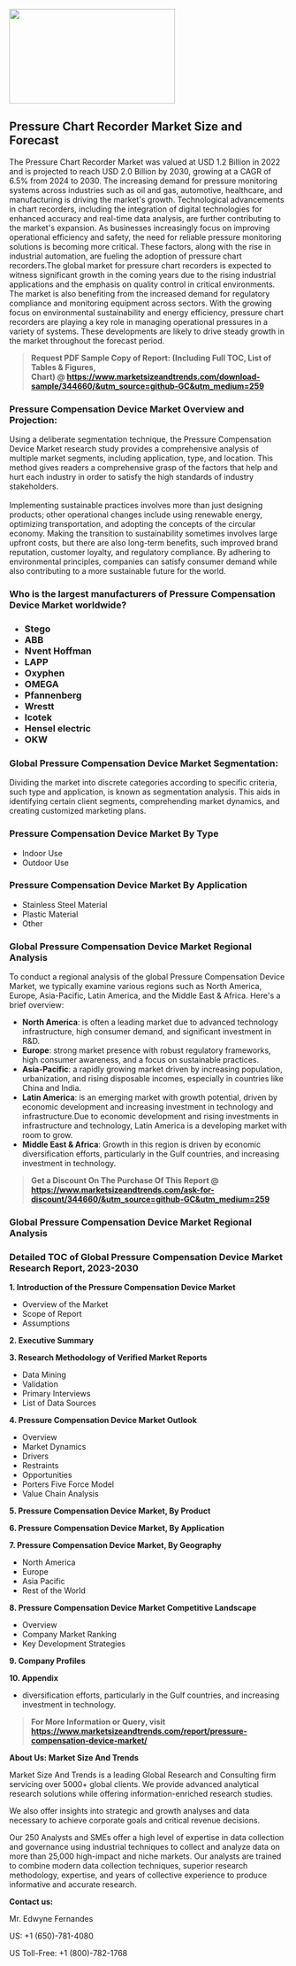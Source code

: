 <p><img class="alignnone size-medium wp-image-20088" src="https://ffe5etoiles.com/wp-content/uploads/2024/12/MST1-300x171.png" alt="" width="300" height="171" /></p><h2>Pressure Chart Recorder Market Size and Forecast</h2><p>The Pressure Chart Recorder Market was valued at USD 1.2 Billion in 2022 and is projected to reach USD 2.0 Billion by 2030, growing at a CAGR of 6.5% from 2024 to 2030. The increasing demand for pressure monitoring systems across industries such as oil and gas, automotive, healthcare, and manufacturing is driving the market's growth. Technological advancements in chart recorders, including the integration of digital technologies for enhanced accuracy and real-time data analysis, are further contributing to the market's expansion. As businesses increasingly focus on improving operational efficiency and safety, the need for reliable pressure monitoring solutions is becoming more critical. These factors, along with the rise in industrial automation, are fueling the adoption of pressure chart recorders.The global market for pressure chart recorders is expected to witness significant growth in the coming years due to the rising industrial applications and the emphasis on quality control in critical environments. The market is also benefiting from the increased demand for regulatory compliance and monitoring equipment across sectors. With the growing focus on environmental sustainability and energy efficiency, pressure chart recorders are playing a key role in managing operational pressures in a variety of systems. These developments are likely to drive steady growth in the market throughout the forecast period. </p><blockquote id="" class=""><strong>Request PDF Sample Copy of Report: (Including Full TOC, List of Tables &amp; Figures, Chart)&nbsp;@&nbsp;<strong><a href="https://www.marketsizeandtrends.com/download-sample/344660/&utm_source=github-GC&utm_medium=259" target="_blank">https://www.marketsizeandtrends.com/download-sample/344660/&utm_source=github-GC&utm_medium=259</a></strong></strong></blockquote><h3 id="" class="">Pressure Compensation Device Market&nbsp;Overview and Projection:</h3><p id="" class="">Using a deliberate segmentation technique, the Pressure Compensation Device Market research study provides a comprehensive analysis of multiple market segments, including application, type, and location. This method gives readers a comprehensive grasp of the factors that help and hurt each industry in order to satisfy the high standards of industry stakeholders. <br /> <br />Implementing sustainable practices involves more than just designing products; other operational changes include using renewable energy, optimizing transportation, and adopting the concepts of the circular economy. Making the transition to sustainability sometimes involves large upfront costs, but there are also long-term benefits, such improved brand reputation, customer loyalty, and regulatory compliance. By adhering to environmental principles, companies can satisfy consumer demand while also contributing to a more sustainable future for the world.</p><h3 id="" class="">Who is the largest manufacturers of&nbsp;Pressure Compensation Device Market worldwide?</h3><h3 class=""><p><ul><li>Stego </li><li> ABB </li><li> Nvent Hoffman </li><li> LAPP </li><li> Oxyphen </li><li> OMEGA </li><li> Pfannenberg </li><li> Wrestt </li><li> Icotek </li><li> Hensel electric </li><li> OKW</li></ul></p></h3><h3 id="" class="">Global&nbsp;Pressure Compensation Device Market Segmentation:</h3><p id="" class="">Dividing the market into discrete categories according to specific criteria, such type and application, is known as segmentation analysis. This aids in identifying certain client segments, comprehending market dynamics, and creating customized marketing plans.</p><h3 id="" class="">Pressure Compensation Device Market&nbsp;By Type</h3><p><p><ul><li>Indoor Use</li><li> Outdoor Use</p></li></ul></p></p><h3 id="" class="">Pressure Compensation Device Market&nbsp;By Application</h3><p class=""><p><ul><li>Stainless Steel Material</li><li> Plastic Material</li><li> Other</li></ul></p></p><h3 id="" class="">Global Pressure Compensation Device Market Regional Analysis</h3><p id="" class="">To conduct a regional analysis of the global Pressure Compensation Device Market, we typically examine various regions such as North America, Europe, Asia-Pacific, Latin America, and the Middle East &amp; Africa. Here's a brief overview:</p><ul><li><strong>North America</strong>: is often a leading market due to advanced technology infrastructure, high consumer demand, and significant investment in R&amp;D.</li><li><strong>Europe</strong>: strong market presence with robust regulatory frameworks, high consumer awareness, and a focus on sustainable practices.</li><li><strong>Asia-Pacific</strong>: a rapidly growing market driven by increasing population, urbanization, and rising disposable incomes, especially in countries like China and India.</li><li><strong>Latin America</strong>: is an emerging market with growth potential, driven by economic development and increasing investment in technology and infrastructure.Due to economic development and rising investments in infrastructure and technology, Latin America is a developing market with room to grow.</li><li><strong>Middle East &amp; Africa</strong>: Growth in this region is driven by economic diversification efforts, particularly in the Gulf countries, and increasing investment in technology.</li></ul><blockquote id="" class=""><strong>Get a Discount On The Purchase Of This Report @ <strong><a href="https://www.marketsizeandtrends.com/ask-for-discount/344660/&utm_source=github-GC&utm_medium=259" target="_blank">https://www.marketsizeandtrends.com/ask-for-discount/344660/&utm_source=github-GC&utm_medium=259</a></strong></strong></blockquote><h3 id="" class="">Global Pressure Compensation Device Market Regional Analysis</h3><h3 id="" class="">Detailed TOC of Global Pressure Compensation Device Market Research Report, 2023-2030</h3><p id="" class=""><strong>1. Introduction of the Pressure Compensation Device Market</strong></p><ul><li>Overview of the Market</li><li>Scope of Report</li><li>Assumptions</li></ul><p id="" class=""><strong>2. Executive Summary</strong></p><p id="" class=""><strong>3. Research Methodology of Verified Market Reports</strong></p><ul><li>Data Mining</li><li>Validation</li><li>Primary Interviews</li><li>List of Data Sources</li></ul><p id="" class=""><strong>4. Pressure Compensation Device Market Outlook</strong></p><ul><li>Overview</li><li>Market Dynamics</li><li>Drivers</li><li>Restraints</li><li>Opportunities</li><li>Porters Five Force Model</li><li>Value Chain Analysis</li></ul><p id="" class=""><strong>5. Pressure Compensation Device Market, By Product</strong></p><p id="" class=""><strong>6. Pressure Compensation Device Market, By Application</strong></p><p id="" class=""><strong>7. Pressure Compensation Device Market, By Geography</strong></p><ul><li>North America</li><li>Europe</li><li>Asia Pacific</li><li>Rest of the World</li></ul><p id="" class=""><strong>8. Pressure Compensation Device Market Competitive Landscape</strong></p><ul><li>Overview</li><li>Company Market Ranking</li><li>Key Development Strategies</li></ul><p id="" class=""><strong>9. Company Profiles</strong></p><p id="" class=""><strong>10. Appendix</strong></p><ul><li>diversification efforts, particularly in the Gulf countries, and increasing investment in technology.</li></ul><blockquote id="" class=""><strong>For More Information or Query, visit <strong><strong><a href="https://www.marketsizeandtrends.com/report/pressure-compensation-device-market/" target="_blank">https://www.marketsizeandtrends.com/report/pressure-compensation-device-market/</a></strong></strong></strong></blockquote><p id="" class=""><strong>About Us: Market Size And Trends</strong></p><p id="" class="">Market Size And Trends is a leading Global Research and Consulting firm servicing over 5000+ global clients. We provide advanced analytical research solutions while offering information-enriched research studies.</p><p id="" class="">We also offer insights into strategic and growth analyses and data necessary to achieve corporate goals and critical revenue decisions.</p><p id="" class="">Our 250 Analysts and SMEs offer a high level of expertise in data collection and governance using industrial techniques to collect and analyze data on more than 25,000 high-impact and niche markets. Our analysts are trained to combine modern data collection techniques, superior research methodology, expertise, and years of collective experience to produce informative and accurate research.</p><p id="" class=""><strong>Contact us:</strong></p><p id="" class="">Mr. Edwyne Fernandes</p><p id="" class="">US: +1 (650)-781-4080</p><p id="" class="">US Toll-Free: +1 (800)-782-1768</p>
